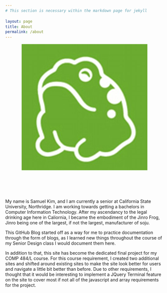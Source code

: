 ```yaml
---
# This section is necessary within the markdown page for jekyll

layout: page
title: About
permalink: /about
---
```

<html>
<head>
<!-- My CSS stylesheet -->
<link rel="stylesheet" href="styles.css">
<script src=""></script>
</head>

<header>
<!-- Image of Jinro Frog -->
<center>
<img src="https://raw.githubusercontent.com/LeumasMymik/LeumasMymik.github.io/master/docs/myPics/Jinro_Logo.jpg" alt="jinro frog">
</center>
</header>

<br>

<body>
<p>My name is Samuel Kim, and I am currently a senior at California State University, Northridge. I am working towards getting a bachelors in Computer Information Technology. After my ascendancy to the legal drinking age here in Caliornia, I became the embodiment of the Jinro Frog, Jinro being one of the largest, if not the largest, manufacturer of soju.</p>

<p>This GitHub Blog started off as a way for me to practice documentation through the form of blogs, as I learned new things throughout the course of my Senior Design class I would document them here.</p>

<p>In addition to that, this site has become the dedicated final project for my COMP 484/L course. For this course requirement, I created two additional sites and shifted around existing sites to make the site look better for users and navigate a little bit better than before. Due to other requirements, I thought that it would be interesting to implement a JQuery Terminal feature on the site to cover most if not all of the javascript and array requirements for the project.</p>
</body>
</html>
